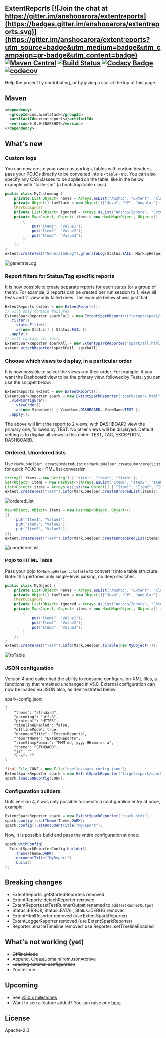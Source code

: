 ## ExtentReports [![Join the chat at https://gitter.im/anshooarora/extentreports](https://badges.gitter.im/anshooarora/extentreports.svg)](https://gitter.im/anshooarora/extentreports?utm_source=badge&utm_medium=badge&utm_campaign=pr-badge&utm_content=badge) [![Maven Central](https://img.shields.io/maven-central/v/com.aventstack/extentreports.svg?maxAge=300)](http://search.maven.org/#search|ga|1|g:"com.aventstack") [![Build Status](https://travis-ci.com/extent-framework/extentreports-java.svg?branch=master)](https://travis-ci.com/extent-framework/extentreports-java) [![Codacy Badge](https://api.codacy.com/project/badge/Grade/dbdc8c04b0f84489a738f064f28a82fa)](https://www.codacy.com/app/anshooarora/extentreports?utm_source=github.com&amp;utm_medium=referral&amp;utm_content=extent-framework/extentreports&amp;utm_campaign=Badge_Grade) [![codecov](https://codecov.io/gh/extent-framework/extentreports-java/branch/master/graph/badge.svg)](https://codecov.io/gh/extent-framework/extentreports-java)

Help the project by contributing, or by giving a star at the top of this page.

## Maven

```xml
<dependency>
  <groupId>com.aventstack</groupId>
  <artifactId>extentreports</artifactId>
  <version>5.0.0-SNAPSHOT</version>
</dependency>
```

## What's new

### Custom logs
You can now create your own custom logs, tables with custom headers, pass your POJOs directly
to be converted into a `<table>` etc. You can also specify any CSS classes to be applied on
the table, like in the below example with "table-sm" (a bootstrap table class).

```java
public class MyCustomLog {
    private List<Object> names = Arrays.asList("Anshoo", "Extent", "Klov");
    private Object[] favStack = new Object[]{"Java", "C#", "Angular"};
    @MarkupIgnore
    private List<Object> ignored = Arrays.asList("Anshoo/Ignore", "Extent/Ignore", "Klov/Ignore");
    private Map<Object, Object> items = new HashMap<Object, Object>() {
        {
            put("Item1", "Value1");
            put("Item2", "Value2");
            put("Item3", "Value3");
        }
    };
}
extent.createTest("GeneratedLog").generateLog(Status.FAIL, MarkupHelper.toTable(new MyCustomLog(), "table-sm"));
```

![generateLog](http://extentreports.com/docs/v5/generateLog.png)

### Report filters for Status/Tag specific reports
It is now possible to create separate reports for each status (or a group of them). For example, 2 reports can be created per run session to 1. view all tests and 2. view only failed ones. The example below shows just that:

```java
ExtentReports extent = new ExtentReports();
// will only contain failures
ExtentSparkReporter sparkFail = new ExtentSparkReporter("target/spark/fail.html")
  .filter()
    .statusFilter()
    .as(new Status[] { Status.FAIL })
  .apply()
// will contain all tests
ExtentSparkReporter sparkAll = new ExtentSparkReporter("spark/all.html");
extent.attachReporter(sparkFail, sparkAll);
```

### Choose which views to display, in a particular order
It is now possible to select the views and their order. For example: if you want the Dashboard view 
to be the primary view, followed by Tests, you can use the snippet below:

```java
ExtentReports extent = new ExtentReports();
ExtentSparkReporter spark = new ExtentSparkReporter("spark/spark.html")
  .viewConfigurer()
    .viewOrder()
    .as(new ViewName[] { ViewName.DASHBOARD, ViewName.TEST })
  .apply();
```

The above will limit the report to 2 views, with DASHBOARD view the primary one, followed by TEST. 
No other views will be displayed. Default setting is to display all views in this order: TEST, 
TAG, EXCEPTION, DASHBOARD.


### Ordered, Unordered lists
Use `MarkupHelper::createOrderedList` or `MarkupHelper.createUnorderedList` for 
quick POJO to HTML list conversion.

```java
String[] items = new String[] { "Item1", "Item2", "Item3" };
Set<Object> items = new HashSet<>(Arrays.asList("Item1", "Item2", "Item3"));
List<Object> items = Arrays.asList(new Object[] { "Item1", "Item2", "Item3" });
extent.createTest("Test").info(MarkupHelper.createOrderedList(items));
```
![orderedList](http://extentreports.com/docs/v5/orderedList.png)

```java
Map<Object, Object> items = new HashMap<Object, Object>()
{{
     put("Item1", "Value1");
     put("Item2", "Value2");
     put("Item3", "Value3");
}};
extent.createTest("Test").info(MarkupHelper.createUnorderedList(items).getMarkup());
```
![unorderedList](http://extentreports.com/docs/v5/unorderedList.png)

### Pojo to HTML Table
Pass your pojo to `MarkupHelper::toTable` to convert it into a table structure. 
Note: this performs only single-level parsing, no deep searches.

```java
public class MyObject {
    private List<Object> names = Arrays.asList("Anshoo", "Extent", "Klov");
    private Object[] favStack = new Object[]{"Java", "C#", "Angular"};
    @MarkupIgnore
    private List<Object> ignored = Arrays.asList("Anshoo/Ignore", "Extent/Ignore", "Klov/Ignore");
    private Map<Object, Object> items = new HashMap<Object, Object>() {
        {
            put("Item1", "Value1");
            put("Item2", "Value2");
            put("Item3", "Value3");
        }
    };
}
extent.createTest("Test").info(MarkupHelper.toTable(new MyObject()));
```

![toTable](http://extentreports.com/docs/v5/toTable.png)

### JSON configuration
Version 4 and earlier had the ability to consume configuration-XML files, a functionality that remained unchanged in v5.0.
External configuration can now be loaded via JSON also, as demonstrated below:

spark-config.json:
```
{
    "theme": "standard",
    "encoding": "utf-8",
    "protocol": "HTTPS",
    "timelineEnabled": false,
    "offlineMode": true,
    "documentTitle": "ExtentReports",
    "reportName": "ExtentReports",
    "timeStampFormat": "MMM dd, yyyy HH:mm:ss a",
    "theme": "STANDARD",
    "js": "",
    "css": ""
}
```

```java
final File CONF = new File("config/spark-config.json");
ExtentSparkReporter spark = new ExtentSparkReporter("target/spark/spark.html");
spark.loadJSONConfig(CONF);
```

### Configuration builders
Until version 4, it was only possible to specify a configuration entry at once, example:

```java
ExtentSparkReporter spark = new ExtentSparkReporter("spark.html");
spark.config().setTheme(Theme.DARK);
spark.config().setDocumentTitle("MyReport");
```

Now, it is possible build and pass the entire configuration at once:

```java
spark.withConfig(
  ExtentSparkReporterConfig.builder()
    .theme(Theme.DARK)
    .documentTitle("MyReport")
    .build()
);
```


## Breaking changes

* ExtentReports::getStartedReporters removed
* ExtentReports::detachReporter removed
* ExtentReports:setTestRunnerOutput renamed to `addTestRunnerOutput`
* Status::ERROR, Status::FATAL, Status::DEBUG removed
* ExtentHtmlReporter removed (use ExtentSparkReporter)
* ExtentLoggerReporter removed (use ExtentSparkReporter)
* Reporter::enableTimeline removed, use Reporter::setTimelineEnabled 

## What's not working (yet)

* ~~OfflineMode~~
* Append, CreateDomainFromJsonArchive
* ~~Loading external configuration~~
* You tell me..

## Upcoming

* See [v5.0.x milestones](https://github.com/extent-framework/extentreports-java/issues?q=is%3Aopen+is%3Aissue+milestone%3A5.0.x)
* Want to see a feature added? You can raise one [here](https://github.com/extent-framework/extentreports-java/issues?q=is%3Aopen+is%3Aissue+milestone%3A5.0.x)

## License

Apache-2.0
